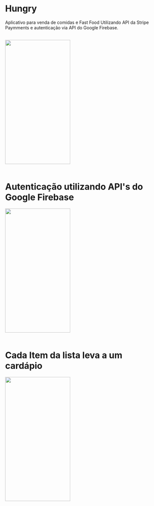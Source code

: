 # Hungry
Aplicativo para venda de comidas e Fast Food
Utilizando API da Stripe Paymments e autenticação via API do Google Firebase.
</br></br>

<img  src="https://localoeste.com.br/ServidorDocumentos/ucloud/direct/view.php?s=rx&/Screenshot_1625972193.png" height="400" width="210"/><br></br>

<h1> Autenticação utilizando API's do Google Firebase</h1>
<img  src="https://localoeste.com.br/ServidorDocumentos/ucloud/direct/view.php?s=ry&/Screenshot_1625972241.png" height="400" width="210"/><br></br>

<h1>Cada Item da lista leva a um cardápio</h1>
<img  src="https://localoeste.com.br/ServidorDocumentos/ucloud/direct/view.php?s=rw&/Screenshot_1625972187.png" height="400" width="210"/><br></br>
